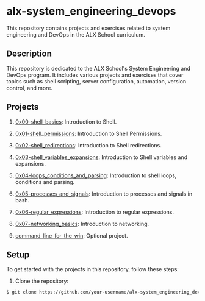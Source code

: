 # alx-system_engineering_devops

This repository contains projects and exercises related to system engineering and DevOps in the ALX School curriculum.

## Description

This repository is dedicated to the ALX School's System Engineering and DevOps program. It includes various projects and exercises that cover topics such as shell scripting, server configuration, automation, version control, and more.

## Projects

1. [0x00-shell_basics](0x00-shell_basics/): Introduction to Shell.
2. [0x01-shell_permissions](0x01-shell_permissions/): Introduction to Shell Permissions.
3. [0x02-shell_redirections](0x02-shell_redirections/): Introduction to Shell redirections.
4. [0x03-shell_variables_expansions](0x03-shell_variables_expansions/): Introduction to Shell variables and expansions.

5. [0x04-loops_conditions_and_parsing](0x04-loops_conditions_and_parsing/):
Introduction to shell loops, conditions and parsing.

6. [0x05-processes_and_signals](0x05-processes_and_signals/): Introduction to processes and signals in bash.

7. [0x06-regular_expressions](0x06-regular_expressions/): Introduction to regular expressions.

8. [0x07-networking_basics](0x07-networking_basics/): Introduction to networking.

9. [command_line_for_the_win](command_line_for_the_win): Optional project.

## Setup

To get started with the projects in this repository, follow these steps:

1. Clone the repository:

```bash
$ git clone https://github.com/your-username/alx-system_engineering_devops.git
```
